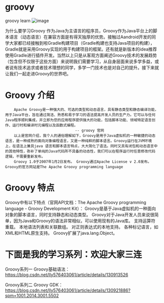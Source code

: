 # groovy
groovy learn
![image](https://github.com/576403061lly/groovy/assets/19943444/e8bc2253-aa21-4877-9b43-8610d6771a6c)

为什么要学习Groovy
        作为Java为主语言的程序员，Groovy作为Java平台上的脚本语言（动态语言）在兼容方面是有得天独厚的优势。接触过Aandroid开发的同学大家都已经接触到啦Gradle构建项目（Gradle构建也支持Java项目的构建），Gradle就是采用Groovy实现的用于构建项目的框架。还有就是新版本的idea推荐使用Gradle进行插件开发。当然以上只是从客观方面阐述Groovy技术的发展趋势（包含但不仅限于这些方面）来说明我们需要学习，从自身层面来说多学多益，或者说有技术追求或者技术理想的同学，多学一门技术也是对自己的提升。接下来就让我们一起走进Groovy的世界吧。

# Groovy 介绍

        Apache Groovy是一种强大的、可选的类型和动态语言，具有静态类型和静态编译功能，用于Java平台，旨在通过简洁、熟悉和易于学习的语法提高开发人员的生产力。它可以与任何Java程序顺利集成，并立即为您的应用程序提供强大的功能，包括脚本功能、领域特定语言创作、运行时和编译时元编程以及函数式编程。
                                    -- groovy 官网
        以上是官网介绍，我个人的通俗理解如下，Groovy是用于Java虚拟机的一种敏捷的动态语言，是一种成熟的面向对象编程语言，又是一种纯粹的脚本语言。Groovy运行在JVM环境上，在语法上兼具java 语言和脚本语言特点，大大简化了语法。同时又具有闭包和动态语言中的其他特性，弥补了单纯的Java代码所不具备的动态性，我们可以在程序运行时任意修改代码逻辑，不需要重新发布。
        Groovy 1.0于2007年1月2日发布。 Groovy通过Apache License v 2.0发布。Groovy的官方网站是The Apache Groovy programming language
# Groovy 特点
Groovy中有以下特点（官网API文档：The Apache Groovy programming language - Groovy Development Kit）：
Groovy是基于Java虚拟机的一种面向对象的脚本语言，同时支持静态和动态类型。
Groovy对于Java开发人员来说很简单，因为Java和Groovy的语法非常相似，可以使用现有的Java库。
支持运算符重载。
本地语法列表和关联数组。
对正则表达式的本地支持。
各种标记语言，如XML和HTML原生支持。
Groovy扩展了java.lang.Object。

# 下面是我的学习系列：欢迎大家三连
Groovy系列一 Groovy基础语法：https://blog.csdn.net/lly576403061/article/details/130913526

Groovy系列二 Groovy GDK：https://blog.csdn.net/lly576403061/article/details/130921886?spm=1001.2014.3001.5502
